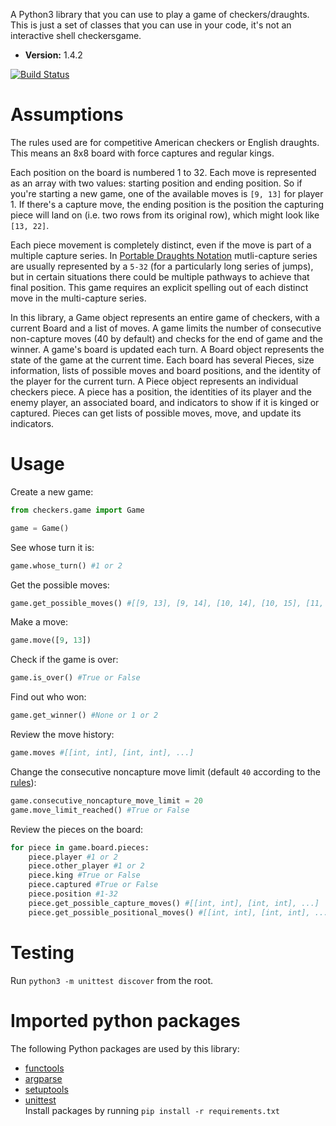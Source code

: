 A Python3 library that you can use to play a game of checkers/draughts. This is just a set of classes that you can use in your code, it's not an interactive shell checkersgame.

- **Version:** 1.4.2

[![Build Status](https://travis-ci.org/ImparaAI/checkers.png?branch=master)](https://travis-ci.org/ImparaAI/checkers)

# Assumptions

The rules used are for competitive American checkers or English draughts. This means an 8x8 board with force captures and regular kings.

Each position on the board is numbered 1 to 32. Each move is represented as an array with two values: starting position and ending position. So if you're starting a new game, one of the available moves is `[9, 13]` for player 1. If there's a capture move, the ending position is the position the capturing piece will land on (i.e. two rows from its original row), which might look like `[13, 22]`.

Each piece movement is completely distinct, even if the move is part of a multiple capture series. In [Portable Draughts Notation](https://en.wikipedia.org/wiki/Portable_Draughts_Notation) mutli-capture series are usually represented by a `5-32` (for a particularly long series of jumps), but in certain situations there could be multiple pathways to achieve that final position. This game requires an explicit spelling out of each distinct move in the multi-capture series.

In this library, a Game object represents an entire game of checkers, with a current Board and a list of moves.  A game limits the number of consecutive non-capture moves (40 by default) and checks for the end of game and the winner.  A game's board is updated each turn.  A Board object represents the state of the game at the current time.  Each board has several Pieces, size information, lists of possible moves and board positions, and the identity of the player for the current turn.  A Piece object represents an individual checkers piece.  A piece has a position, the identities of its player and the enemy player, an associated board, and indicators to show if it is kinged or captured.  Pieces can get lists of possible moves, move, and update its indicators.  

# Usage

Create a new game:

```python
from checkers.game import Game

game = Game()
```

See whose turn it is:

```python
game.whose_turn() #1 or 2
```

Get the possible moves:

```python
game.get_possible_moves() #[[9, 13], [9, 14], [10, 14], [10, 15], [11, 15], [11, 16], [12, 16]]
```

Make a move:

```python
game.move([9, 13])
```

Check if the game is over:

```python
game.is_over() #True or False
```

Find out who won:

```python
game.get_winner() #None or 1 or 2
```

Review the move history:

```python
game.moves #[[int, int], [int, int], ...]
```

Change the consecutive noncapture move limit (default `40` according to the [rules](http://www.usacheckers.com/rulesofcheckers.php)):

```python
game.consecutive_noncapture_move_limit = 20
game.move_limit_reached() #True or False
```

Review the pieces on the board:

```python
for piece in game.board.pieces:
	piece.player #1 or 2
	piece.other_player #1 or 2
	piece.king #True or False
	piece.captured #True or False
	piece.position #1-32
	piece.get_possible_capture_moves() #[[int, int], [int, int], ...]
	piece.get_possible_positional_moves() #[[int, int], [int, int], ...]
```

# Testing

Run `python3 -m unittest discover` from the root.  

# Imported python packages
The following Python packages are used by this library:  
- [functools](https://pypi.org/project/functools/)
- [argparse](https://pypi.org/project/argparse/)
- [setuptools](https://pypi.org/project/setuptools/)
- [unittest](https://pypi.org/project/unittest/)  
Install packages by running `pip install -r requirements.txt`
